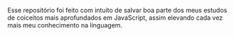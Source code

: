 Esse repositório foi feito com intuito de salvar boa parte dos meus estudos de coiceitos mais aprofundados em JavaScript, assim elevando cada vez mais meu conhecimento na linguagem.
